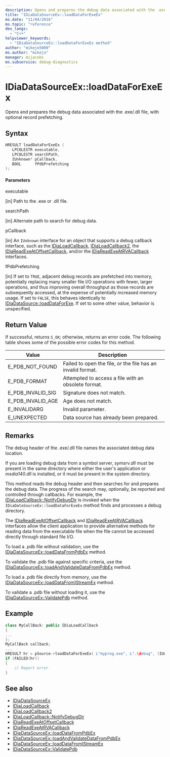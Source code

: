 ```yaml
---
description: Opens and prepares the debug data associated with the .exe/.dll file, with optional record prefetching.
title: "IDiaDataSourceEx::loadDataForExeEx"
ms.date: "11/04/2016"
ms.topic: "reference"
dev_langs:
  - "C++"
helpviewer_keywords:
  - "IDiaDataSourceEx::loadDataForExeEx method"
author: "mikejo5000"
ms.author: "mikejo"
manager: mijacobs
ms.subservice: debug-diagnostics
---
```


# IDiaDataSourceEx::loadDataForExeEx

Opens and prepares the debug data associated with the .exe/.dll file, with optional record prefetching.

## Syntax

```c++
HRESULT loadDataForExeEx (
   LPCOLESTR executable,
   LPCOLESTR searchPath,
   IUnknown* pCallback,
   BOOL      fPdbPrefetching
);
```

#### Parameters

executable

[in] Path to the .exe or .dll file.

searchPath

[in] Alternate path to search for debug data.

pCallback

[in] An `IUnknown` interface for an object that supports a debug callback interface, such as the [IDiaLoadCallback](../../debugger/debug-interface-access/idialoadcallback.md), [IDiaLoadCallback2](../../debugger/debug-interface-access/idialoadcallback2.md), the [IDiaReadExeAtOffsetCallback](../../debugger/debug-interface-access/idiareadexeatoffsetcallback.md), and/or the [IDiaReadExeAtRVACallback](../../debugger/debug-interface-access/idiareadexeatrvacallback.md) interfaces.

fPdbPrefetching

[in] If set to `TRUE`, adjacent debug records are prefetched into memory, potentially replacing many smaller file I/O operations with fewer, larger operations, and thus improving overall throughput as those records are subsequently accessed, at the expense of potentially increased memory usage. If set to `FALSE`, this behaves identically to [IDiaDataSource::loadDataForExe](../../debugger/debug-interface-access/idiadatasource-loaddataforexe.md). If set to some other value, behavior is unspecified.

## Return Value

If successful, returns `S_OK`; otherwise, returns an error code. The following table shows some of the possible error codes for this method.

|Value|Description|
|-----------|-----------------|
|E_PDB_NOT_FOUND|Failed to open the file, or the file has an invalid format.|
|E_PDB_FORMAT|Attempted to access a file with an obsolete format.|
|E_PDB_INVALID_SIG|Signature does not match.|
|E_PDB_INVALID_AGE|Age does not match.|
|E_INVALIDARG|Invalid parameter.|
|E_UNEXPECTED|Data source has already been prepared.|

## Remarks

The debug header of the .exe/.dll file names the associated debug data location.

If you are loading debug data from a symbol server, *symsrv.dll* must be present in the same directory where either the user's application or *msdia140.dll* is installed, or it must be present in the system directory.

This method reads the debug header and then searches for and prepares the debug data. The progress of the search may, optionally, be reported and controlled through callbacks. For example, the [IDiaLoadCallback::NotifyDebugDir](../../debugger/debug-interface-access/idialoadcallback-notifydebugdir.md) is invoked when the `IDiaDataSourceEx::loadDataForExeEx` method finds and processes a debug directory.

The [IDiaReadExeAtOffsetCallback](../../debugger/debug-interface-access/idiareadexeatoffsetcallback.md) and [IDiaReadExeAtRVACallback](../../debugger/debug-interface-access/idiareadexeatrvacallback.md) interfaces allow the client application to provide alternative methods for reading data from the executable file when the file cannot be accessed directly through standard file I/O.

To load a .pdb file without validation, use the [IDiaDataSourceEx::loadDataFromPdbEx](../../debugger/debug-interface-access/idiadatasourceex-loaddatafrompdbex.md) method.

To validate the .pdb file against specific criteria, use the [IDiaDataSourceEx::loadAndValidateDataFromPdbEx](../../debugger/debug-interface-access/idiadatasourceex-loadandvalidatedatafrompdbex.md) method.

To load a .pdb file directly from memory, use the [IDiaDataSourceEx::loadDataFromIStreamEx](../../debugger/debug-interface-access/idiadatasourceex-loaddatafromistreamex.md) method.

To validate a .pdb file without loading it, use the [IDiaDataSourceEx::ValidatePdb](../../debugger/debug-interface-access/idiadatasourceex-validatepdb.md) method.

## Example

```c++
class MyCallBack: public IDiaLoadCallback
{
...
};
MyCallBack callback;
...
HRESULT hr = pSource->loadDataForExeEx( L"myprog.exe", L".\debug", (IUnknown*)&callback, TRUE);
if (FAILED(hr))
{
    // Report error
}
```

## See also

- [IDiaDataSourceEx](../../debugger/debug-interface-access/idiadatasourceEx.md)
- [IDiaLoadCallback](../../debugger/debug-interface-access/idialoadcallback.md)
- [IDiaLoadCallback2](../../debugger/debug-interface-access/idialoadcallback2.md)
- [IDiaLoadCallback::NotifyDebugDir](../../debugger/debug-interface-access/idialoadcallback-notifydebugdir.md)
- [IDiaReadExeAtOffsetCallback](../../debugger/debug-interface-access/idiareadexeatoffsetcallback.md)
- [IDiaReadExeAtRVACallback](../../debugger/debug-interface-access/idiareadexeatrvacallback.md)
- [IDiaDataSourceEx::loadDataFromPdbEx](../../debugger/debug-interface-access/idiadatasourceex-loaddatafrompdbex.md)
- [IDiaDataSourceEx::loadAndValidateDataFromPdbEx](../../debugger/debug-interface-access/idiadatasourceex-loadandvalidatedatafrompdbex.md)
- [IDiaDataSourceEx::loadDataFromIStreamEx](../../debugger/debug-interface-access/idiadatasourceex-loaddatafromistreamex.md)
- [IDiaDataSourceEx::ValidatePdb](../../debugger/debug-interface-access/idiadatasourceex-validatepdb.md)
